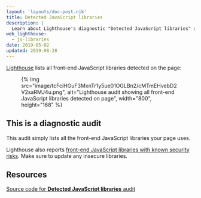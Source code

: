 ```yaml
---
layout: 'layouts/doc-post.njk'
title: Detected JavaScript libraries
description: |
  Learn about Lighthouse's diagnostic "Detected JavaScript libraries" audit.
web_lighthouse:
  - js-libraries
date: 2019-05-02
updated: 2019-08-28
---
```


[Lighthouse](https://developers.google.com/web/tools/lighthouse/) lists all front-end JavaScript libraries detected on the page:

<figure>
  {% Img src="image/tcFciHGuF3MxnTr1y5ue01OGLBn2/cMTmEHvebD2V2saRMJ4u.png", alt="Lighthouse audit showing all front-end JavaScript libraries detected on page", width="800", height="168" %}
</figure>

## This is a diagnostic audit

This audit simply lists all the front-end JavaScript libraries your page uses.

Lighthouse also reports
[front-end JavaScript libraries with known security risks](/no-vulnerable-libraries).
Make sure to update any insecure libraries.

## Resources

[Source code for **Detected JavaScript libraries** audit](https://github.com/GoogleChrome/lighthouse/blob/ecd10efc8230f6f772e672cd4b05e8fbc8a3112d/lighthouse-core/audits/dobetterweb/js-libraries.js)
